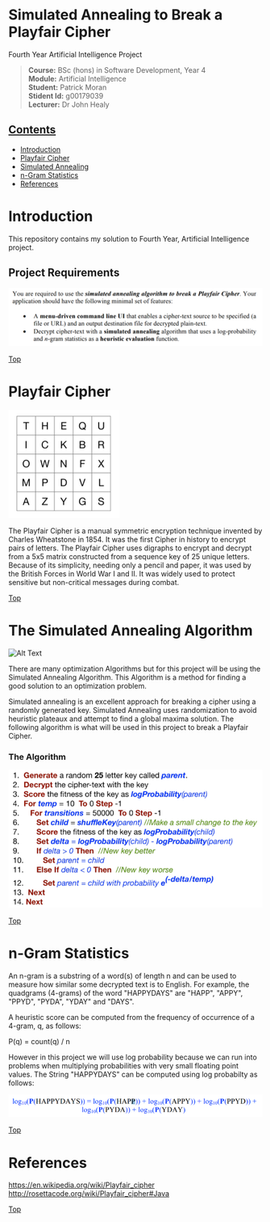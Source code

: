 # Simulated Annealing to Break a Playfair Cipher
Fourth Year Artificial Intelligence Project

><b>Course:</b> BSc (hons) in Software Development, Year 4       
><b>Module:</b> Artificial Intelligence  
><b>Student:</b> Patrick Moran    
><b>Stident Id:</b> g00179039    
><b>Lecturer:</b> Dr John Healy    

## [Contents](#contents)
* [Introduction](#intro)
* [Playfair Cipher](#play)
* [Simulated Annealing](#sa)
* [n-Gram Statistics](#ngram)
* [References](#references)

# Introduction<a name = "intro"></a>
This repository contains my solution to Fourth Year, Artificial Intelligence project.
## Project Requirements
<img src="images/req.png">

[Top](#contents) 

# Playfair Cipher<a name = "play"></a>
<img src="images/playfair.png">

The Playfair Cipher is a manual symmetric encryption technique invented by Charles Wheatstone in 1854. It was the first Cipher in history to encrypt pairs of letters. The Playfair Cipher uses digraphs to encrypt and decrypt from a 5x5 matrix constructed from a sequence key of 25 unique letters. Because of its simplicity, needing only a pencil and paper, it was used by the British Forces in World War I and II. It was widely used to protect sensitive but non-critical messages during combat. 

[Top](#contents) 

# The Simulated Annealing Algorithm<a name="sa"></a>

![Alt Text](https://upload.wikimedia.org/wikipedia/commons/d/d5/Hill_Climbing_with_Simulated_Annealing.gif)

There are many optimization Algorithms but for this project will be using the Simulated Annealing Algorithm. This Algorithm is a method for finding a good solution to an optimization problem. 

Simulated annealing is an excellent approach for breaking a cipher using a randomly
generated key. Simulated Annealing uses randomization to avoid heuristic plateaux and attempt to find a global maxima solution. The following algorithm is what will be used in this project to break a Playfair Cipher.

### The Algorithm
<img src="images/simulated.png">

[Top](#contents) 

# n-Gram Statistics<a name="ngram"></a>
An n-gram is a substring of a word(s) of length n and can be used to
measure how similar some decrypted text is to English.  For example, the quadgrams (4-grams) of the word "HAPPYDAYS" are "HAPP", "APPY", "PPYD", "PYDA", "YDAY" and "DAYS". 

A heuristic score can be computed from the frequency of
occurrence of a 4-gram, q, as follows:  

P(q) = count(q) / n

However in this project we will use log probability because we can run into problems when multiplying probabilities with very small floating point values. The String "HAPPYDAYS" can be computed using log probabilty as follows: 

<img src="images/log_prob.png">

[Top](#contents) 

# References<a name = "references"></a>
https://en.wikipedia.org/wiki/Playfair_cipher  
http://rosettacode.org/wiki/Playfair_cipher#Java  


[Top](#contents) 
